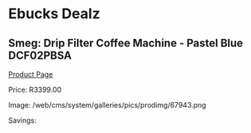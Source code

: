 
# Ebucks Dealz
## Smeg: Drip Filter Coffee Machine - Pastel Blue DCF02PBSA
[Product Page](https://www.ebucks.com/web/shop/productSelected.do?prodId=1158881399&catId=704984897)

Price: R3399.00

Image: /web/cms/system/galleries/pics/prodimg/67943.png

Savings: 


	